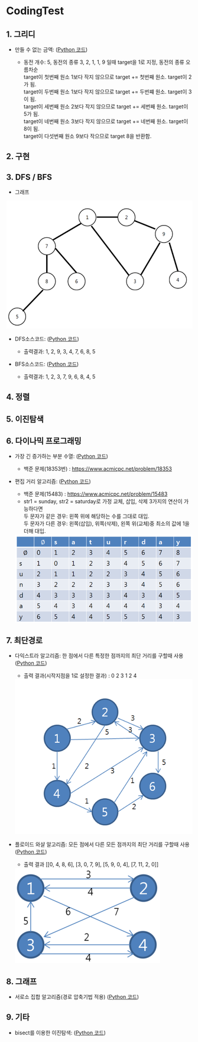 # CodingTest

## 1. 그리디
 - 만들 수 없는 금액: ([Python 코드](/pystudy/Exercise/Greedy/Q04.py))
 
   - 동전 개수: 5, 동전의 종류 3, 2, 1, 1, 9 일때 target을 1로 지정, 동전의 종류 오름차순<br>
     target이 첫번째 원소 1보다 작지 않으므로 target += 첫번째 원소. target이 2가 됨. <br>
     target이 두번째 원소 1보다 작지 않으므로 target += 두번쨰 원소. target이 3이 됨. <br>
     target이 세번째 원소 2보다 작지 않으므로 target += 세번째 원소. target이 5가 됨. <br>
     target이 네번째 원소 3보다 작지 않으므로 target += 네번째 원소. target이 8이 됨. <br>
     target이 다섯번째 원소 9보다 작으므로 target 8을 반환함. 
     
## 2. 구현

## 3. DFS / BFS
 - 그래프
<img src = "pystudy/res/graph.PNG">

- DFS소스코드: ([Python 코드](/pystudy/개념/DFS.py))
  - 출력결과: 1, 2, 9, 3, 4, 7, 6, 8, 5

- BFS소스코드: ([Python 코드](/pystudy/개념/BFS.py))
  - 출력결과: 1, 2, 3, 7, 9, 6, 8, 4, 5

## 4. 정렬

## 5. 이진탐색

## 6. 다이나믹 프로그래밍
 - 가장 긴 증가하는 부분 수열: ([Python 코드](/pystudy/Exercise/다이나믹프로그래밍/Q34.py))
    - 백준 문제(18353번) : https://www.acmicpc.net/problem/18353
    
- 편집 거리 알고리즘: ([Python 코드](/pystudy/개념/편집거리.py))
  - 백준 문제(15483) : https://www.acmicpc.net/problem/15483
  - str1 = sunday, str2 = saturday로 가정 교체, 삽입, 삭제 3가지의 연산이 가능하다면 <br>
    두 문자가 같은 경우: 왼쪽 위에 해당하는 수를 그대로 대입. <br>
    두 문자가 다른 경우: 왼쪽(삽입), 위쪽(삭제), 왼쪽 위(교체)중 최소의 값에 1을 더해 대입. <br>
  <img src = "pystudy/res/Edt_Distance.PNG">
  

## 7. 최단경로
- 다익스트라 알고리즘: 한 점에서 다른 특정한 점까지의 최단 거리를 구할때 사용 ([Python 코드](/pystudy/개념/dijkstra.py))
  - 출력 결과(시작지점을 1로 설정한 결과) : 0 2 3 1 2 4
  <img src = "pystudy/res/dijkstra.PNG">
  
- 플로이드 와샬 알고리즘: 모든 점에서 다른 모든 점까지의 최단 거리를 구할때 사용 ([Python 코드](/pystudy/개념/floyd.py))
  - 출력 결과 [[0, 4, 8, 6], [3, 0, 7, 9], [5, 9, 0, 4], [7, 11, 2, 0]]
  <img src = "pystudy/res/floyd.PNG">
  
## 8. 그래프 
- 서로소 집합 알고리즘(경로 압축기법 적용) ([Python 코드](/pystudy/개념/서로소집합.py))

## 9. 기타 
- bisect를 이용한 이진탐색: ([Python 코드](/pystudy/개념/bisect.py))
